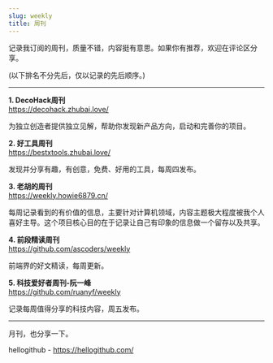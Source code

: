 ```yaml
---
slug: weekly
title: 周刊
---
```



记录我订阅的周刊，质量不错，内容挺有意思。如果你有推荐，欢迎在评论区分享。

(以下排名不分先后，仅以记录的先后顺序。)

---

**1. DecoHack周刊**  
https://decohack.zhubai.love/

为独立创造者提供独立见解，帮助你发现新产品方向，启动和完善你的项目。

**2. 好工具周刊**  
https://bestxtools.zhubai.love/

发现并分享有趣，有创意，免费、好用的工具，每周四发布。

**3. 老胡的周刊**  
https://weekly.howie6879.cn/

每周记录看到的有价值的信息，主要针对计算机领域，内容主题极大程度被我个人喜好主导。这个项目核心目的在于记录让自己有印象的信息做一个留存以及共享。

**4. 前段精读周刊**  
https://github.com/ascoders/weekly

前端界的好文精读，每周更新。

**5. 科技爱好者周刊-阮一峰**  
https://github.com/ruanyf/weekly

记录每周值得分享的科技内容，周五发布。


---

月刊，也分享一下。

hellogithub - https://hellogithub.com/